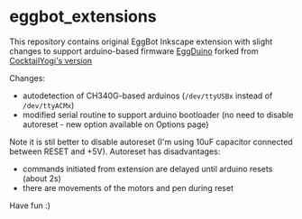# eggbot_extensions
This repository contains original EggBot Inkscape extension with slight changes to support arduino-based firmware [EggDuino](https://github.com/bartebor/EggDuino) forked from [CocktailYogi's version](https://github.com/cocktailyogi/EggDuino)

Changes:
* autodetection of CH340G-based arduinos (`/dev/ttyUSBx` instead of `/dev/ttyACMx`)
* modified serial routine to support arduino bootloader (no need to disable autoreset - new option available on Options page)

Note it is stil better to disable autoreset (I'm using 10uF capacitor connected between RESET and +5V).
Autoreset has disadvantages:
- commands initiated from extension are delayed until arduino resets (about 2s)
- there are movements of the motors and pen during reset

Have fun :)
